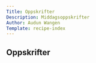 ```yaml
---
Title: Oppskrifter
Description: Middagsoppskrifter
Author: Audun Wangen
Template: recipe-index
---
```


## Oppskrifter

